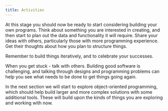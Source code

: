 ```yaml
---
title: Activities
---
```


At this stage you should now be ready to start considering building your own programs. Think about something you are interested in creating, and then start to plan out the data and functionality it will require. Share your ideas with others, particularly those with more programming experience. Get their thoughts about how you plan to structure things.

Remember to build things iteratively, and to celebrate your successes.

When you get stuck - talk with others. Building good software is challenging, and talking through designs and programming problems can help you see what needs to be done to get things going again.

In the next section we will start to explore object-oriented programming, which should help build larger and more complex solutions with some additional tools. These will build upon the kinds of things you are exploring and working with now.
